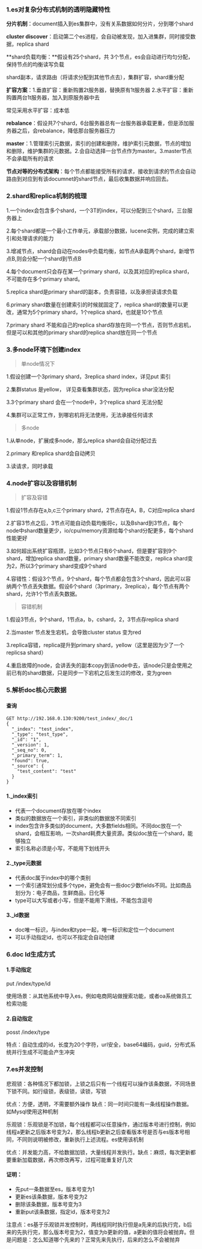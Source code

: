 ### 1.es对复杂分布式机制的透明隐藏特性

**分片机制**：document插入到es集群中，没有关系数据如何分片，分到哪个shard

**cluster discover**：启动第二个es进程，会自动被发现，加入进集群，同时接受数据，replica shard

**shard负载均衡：**假设有25个shard，共 3个节点，es会自动进行均匀分配，保持节点的均衡读写负载

shard副本，请求路由（将请求分配到其他节点去），集群扩容，shard重分配

**扩容方案**：1.垂直扩容：重新购置2t服务器，替换原有1t服务器   2.水平扩容：重新购置两台1t服务器，加入到原服务器中去

常见采用水平扩容：成本低

**rebalance**：假设共7个shard，6台服务器总有一台服务器承载更重，但是添加服务器之后，会rebalance，降低那台服务器压力

**master**：1.管理索引元数据，索引的创建和删除，维护索引元数据，节点的增加和删除，维护集群的元数据。2.会自动选择一台节点作为master。3.master节点不会承载所有的请求

**节点对等的分布式架构**：每个节点都能接受所有的请求，接收到请求的节点会自动路由到对应到有该documnet的shard节点，最后收集数据并响应回去。

### 2.shard和replica机制的梳理

1.一个index会包含多个shard，一个3T的index，可以分配到三个shard，三台服务器上

2.每个shard都是一个最小工作单元，承载部分数据，lucene实例，完成的建立索引和处理请求的能力

3.增减节点，shard会自动在nodes中负载均衡，如节点A承载两个shard，新增节点B,则会分配一个shard到节点B

4.每个document只会存在某一个primary shard，以及其对应的replica shard，不可能存在多个primary shard。

5.replica shard是primary shard的副本，负责容错，以及承担读请求负载

6.primary shard数量在创建索引的时候就固定了，replica shard的数量可以更改，通常为5个primary shard，1个replica shard，也就是10个节点

7.primary shard 不能和自己的replica shard存放在同一个节点，否则节点宕机，但是可以和其他的primary shard的replica shard放在同一个节点

### 3.多node环境下创建index

> 单node情况下

1.假设创建一个3primary shard，3replica shard index，详见put 索引

2.集群status 是yellow， 详见查看集群状态，因为replica shar没法分配

3.3个primary shard 会在一个node中，3个replica shard 无法分配

4.集群可以正常工作，到哪宕机将无法使用，无法承接任何请求

> 多node

1.从单node，扩展成多node，那么replica shard会自动分配过去

2.primary 和replica shard会自动拷贝

3.读请求，同时承载

### 4.node扩容以及容错机制

> 扩容及容错

1.假设1节点存在a,b,c三个primary shard，2节点存在A，B，C对应replica shard

2.扩容3节点之后，3节点可能自动负载均衡将c，以及Bshard到3节点，每个node中shard数量更少，io/cpu/memory资源给每个shard分配更多，每个shard性能更好

3.如何超出系统扩容瓶颈，比如3个节点只有6个shard，但是要扩容到9个shard，增加replica shard数量，primary shard数量不能改变，replica shard变为2，所以3个primary shard变成9个shard

4.容错性：假设3个节点，9个shard，每个节点都会包含3个shard，因此可以容纳两个节点丢失数据。假设6个shard（3primary，3replica），每个节点有两个shard，允许1个节点丢失数据。

> 容错机制

1.假设3节点，9个shard，1节点a，b，cshard，2，3节点存replica shard

2.当master 节点发生宕机，会导致cluster status 变为red

3.replica容错，replica提升到primary shard，yellow（这里是因为少了一个replicsa shard）

4.重启故障的node，会讲丢失的副本copy到该node中去，该node只是会使用之前已有的shard数据，只是同步一下宕机之后发生过的修改，变为green

### 5.解析doc核心元数据

#### 查询

```
GET http://192.168.0.130:9200/test_index/_doc/1
{
  "_index": "test_index",
  "_type": "test_type",
  "_id": "1",
  "_version": 1,
  "_seq_no": 0,
  "_primary_term": 1,
  "found": true,
  "_source": {
    "test_content": "test"
  }
}
```

#### 1._index索引

* 代表一个document存放在哪个index
* 类似的数据放在一个索引，非类似的数据放不同索引
* index包含许多类似的document，大多数fields相同。不同doc放在一个shard，会相互影响，一次shard耗费大量资源。类似doc放在一个shard，能够独立
* 索引名称必须是小写，不能用下划线开头

#### 2._type元数据

* 代表doc属于index中的哪个类别
* 一个索引通常划分成多个type，避免会有一些doc少数fields不同。比如商品划分为：电子商品，生鲜商品，日化等
* type可以大写或者小写，但是不能用下滑线，不能包含逗号

#### 3._id数据

* doc唯一标识，与index和type一起，唯一标识和定位一个document
* 可以手动指定id，也可以不指定会自动创建

### 6.doc Id生成方式

#### 1.手动指定

put /index/type/id

使用场景：从其他系统中导入es，例如电商网站做搜索功能，或者oa系统做员工检索功能

#### 2.自动指定

posst /index/type

特点：自动生成的id，长度为20个字符，url安全，base64编码，guid，分布式系统并行生成不可能会产生冲突

### 7.es并发控制

悲观锁：各种情况下都加锁，上锁之后只有一个线程可以操作该条数据，不同场景下锁不同。如行级锁，表级锁，读锁，写锁

优点：方便，透明，不需要额外操作   缺点：同一时间只能有一条线程操作数据。如Mysql使用这种机制



乐观锁：乐观锁是不加锁，每个线程都可以任意操作，通过版本号进行控制，例如线程a更新之后版本号变为2，那么线程b更新之后查看版本号是否与es版本号相同，不同则说明被修改，重新执行上述流程。es使用该机制

优点：并发能力高，不给数据加锁，大量线程并发执行。缺点：麻烦，每次更新都要重新加载数据，再次修改再写，过程可能重复好几次



#### 证明：

* 先put一条数据至es，版本号变为1
* 更新es该条数据，版本号变为2
* 删除该条数据，版本号变为3
* 重新put该条数据，指定id，版本号变为2

注意点：es基于乐观锁并发控制时，两线程同时执行但是a先来的后执行完，b后来的先执行完，那么版本号变为2，值变为b更新的值，a更新的值将会被抛弃。但是问题是：怎么知道哪个先来的？正常先来先执行，后来的怎么不会被抛弃
